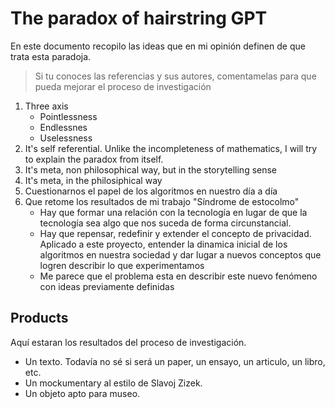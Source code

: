 # The paradox of hairstring GPT

En este documento recopilo las ideas que en mi opinión definen de que trata esta paradoja.

> Si tu conoces las referencias y sus autores, comentamelas para que pueda mejorar el proceso de investigación

1. Three axis
    - Pointlessness
    - Endlessnes
    - Uselessness
2. It's self referential. Unlike the incompleteness of mathematics, I will try to explain the paradox from itself.
3. It's meta, non philosophical way, but in the storytelling sense
4. It's meta, in the philosiphical way
5. Cuestionarnos el papel de los algoritmos en nuestro día a día
6. Que retome los resultados de mi trabajo "Síndrome de estocolmo"
    - Hay que formar una relación con la tecnología en lugar de que la tecnología sea algo que nos suceda de forma circunstancial.
    - Hay que repensar, redefinir y extender el concepto de privacidad. Aplicado a este proyecto, entender la dinamica inicial de los algoritmos en nuestra sociedad y dar lugar a nuevos conceptos que logren describir lo que experimentamos
    - Me parece que el problema esta en describir este nuevo fenómeno con ideas previamente definidas

## Products

Aquí estaran los resultados del proceso de investigación.

- Un texto. Todavía no sé si será un paper, un ensayo, un articulo, un libro, etc.
- Un mockumentary al estilo de Slavoj Zizek.
- Un objeto apto para museo.